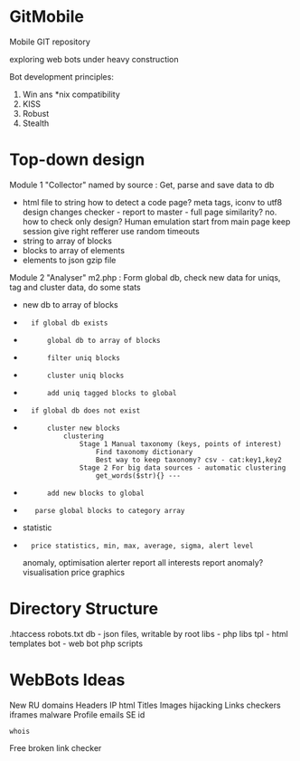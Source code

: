 GitMobile
=========

Mobile GIT repository

exploring web bots
under heavy construction

Bot development principles:
1. Win ans *nix compatibility
2. KISS
3. Robust
4. Stealth

Top-down design
===============
Module 1 "Collector" named by source : Get, parse and save data to db
+	html file to string
		how to detect a code page? meta tags, iconv to utf8
		design changes checker - report to master - full page similarity? no. how to check only design?
		Human emulation
			start from main page
			keep session
			give right refferer
			use random timeouts
+	string to array of blocks
+	blocks to array of elements
+	elements to json gzip file

Module 2 "Analyser" m2.php : Form global db, check new data for uniqs, tag and cluster data, do some stats
+	new db to array of blocks
+       if global db exists
+           global db to array of blocks
+           filter uniq blocks
+           cluster uniq blocks
+           add uniq tagged blocks to global
+       if global db does not exist
+           cluster new blocks
                clustering
                    Stage 1 Manual taxonomy (keys, points of interest)
                    	Find taxonomy dictionary
                    	Best way to keep taxonomy? csv - cat:key1,key2
                    Stage 2 For big data sources - automatic clustering
                    	get_words($str){} ---
+           add new blocks to global
+        parse global blocks to category array
+	statistic
+		price statistics, min, max, average, sigma, alert level
	anomaly, optimisation
	alerter
		report all interests
		report anomaly?
	visualisation
		price graphics

Directory Structure
===================
.htaccess
robots.txt
db - json files, writable by root
libs - php libs
tpl - html templates
bot - web bot php scripts

WebBots Ideas
=============

New RU domains
    Headers
    IP
    html
        Titles
        Images hijacking
        Links checkers
        iframes
        malware
        Profile
            emails
            SE id

    whois    

Free broken link checker